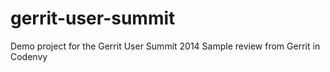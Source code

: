 gerrit-user-summit
==================

Demo project for the Gerrit User Summit 2014
Sample review from Gerrit in Codenvy
